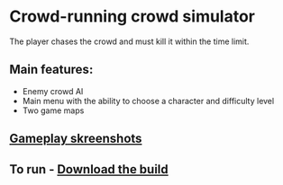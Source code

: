 # Crowd-running crowd simulator
The player chases the crowd and must kill it within the time limit.
## Main features:
- Enemy crowd AI
- Main menu with the ability to choose a character and difficulty level
- Two game maps
## [Gameplay skreenshots](https://docs.google.com/presentation/d/160PPVbigQTV2GclIeLV8jPE94EkU74vS/edit?usp=sharing&ouid=104611818435390259210&rtpof=true&sd=true)
## To run - [Download the build](https://drive.google.com/drive/folders/1dW_zcxJ_XO0Q4ltZlnYODayFl7RdqNej?usp=drive_link)

